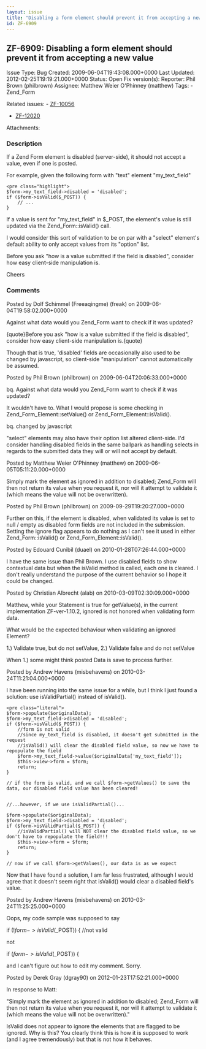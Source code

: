 ```yaml
---
layout: issue
title: "Disabling a form element should prevent it from accepting a new value"
id: ZF-6909
---
```


ZF-6909: Disabling a form element should prevent it from accepting a new value
------------------------------------------------------------------------------

 Issue Type: Bug Created: 2009-06-04T19:43:08.000+0000 Last Updated: 2012-02-25T19:19:21.000+0000 Status: Open Fix version(s): 
 Reporter:  Phil Brown (philbrown)  Assignee:  Matthew Weier O'Phinney (matthew)  Tags: - Zend\_Form
 
 Related issues: - [ZF-10056](/issues/browse/ZF-10056)
- [ZF-12020](/issues/browse/ZF-12020)
 
 Attachments: 
### Description

If a Zend Form element is disabled (server-side), it should not accept a value, even if one is posted.

For example, given the following form with "text" element "my\_text\_field"

 
    <pre class="highlight">
    $form->my_text_field->disabled = 'disabled';
    if ($form->isValid($_POST)) {
        // ...
    }


If a value is sent for "my\_text\_field" in $\_POST, the element's value is still updated via the Zend\_Form::isValid() call.

I would consider this sort of validation to be on par with a "select" element's default ability to only accept values from its "option" list.

Before you ask "how is a value submitted if the field is disabled", consider how easy client-side manipulation is.

Cheers

 

 

### Comments

Posted by Dolf Schimmel (Freeaqingme) (freak) on 2009-06-04T19:58:02.000+0000

Against what data would you Zend\_Form want to check if it was updated?

{quote}Before you ask "how is a value submitted if the field is disabled", consider how easy client-side manipulation is.{quote}

Though that is true, 'disabled' fields are occasionally also used to be changed by javascript, so client-side "manipulation" cannot automatically be assumed.

 

 

Posted by Phil Brown (philbrown) on 2009-06-04T20:06:33.000+0000

bq. Against what data would you Zend\_Form want to check if it was updated?

It wouldn't have to. What I would propose is some checking in Zend\_Form\_Element::setValue() or Zend\_Form\_Element::isValid().

bq. changed by javascript

"select" elements may also have their option list altered client-side. I'd consider handling disabled fields in the same ballpark as handling selects in regards to the submitted data they will or will not accept by default.

 

 

Posted by Matthew Weier O'Phinney (matthew) on 2009-06-05T05:11:20.000+0000

Simply mark the element as ignored in addition to disabled; Zend\_Form will then not return its value when you request it, nor will it attempt to validate it (which means the value will not be overwritten).

 

 

Posted by Phil Brown (philbrown) on 2009-09-29T19:20:27.000+0000

Further on this, if the element is disabled, when validated its value is set to null / empty as disabled form fields are not included in the submission. Setting the ignore flag appears to do nothing as I can't see it used in either Zend\_Form::isValid() or Zend\_Form\_Element::isValid().

 

 

Posted by Edouard Cunibil (duael) on 2010-01-28T07:26:44.000+0000

I have the same issue than Phil Brown. I use disabled fields to show contextual data but when the isValid method is called, each one is cleared. I don't really understand the purpose of the current behavior so I hope it could be changed.

 

 

Posted by Christian Albrecht (alab) on 2010-03-09T02:30:09.000+0000

Matthew, while your Statement is true for getValue(s), in the current implementation ZF-ver-1.10.2, ignored is not honored when validating form data.

What would be the expected behaviour when validating an ignored Element?

1.) Validate true, but do not setValue, 2.) Validate false and do not setValue

When 1.) some might think posted Data is save to process further.

 

 

Posted by Andrew Havens (misbehavens) on 2010-03-24T11:21:04.000+0000

I have been running into the same issue for a while, but I think I just found a solution: use isValidPartial() instead of isValid().

 
    <pre class="literal">
    $form->populate($originalData);
    $form->my_text_field->disabled = 'disabled';
    if ($form->isValid($_POST)) {
        //form is not valid
        //since my_text_field is disabled, it doesn't get submitted in the request
        //isValid() will clear the disabled field value, so now we have to repopulate the field
        $form->my_text_field->value($originalData['my_text_field']);
        $this->view->form = $form;
        return;
    }
    
    // if the form is valid, and we call $form->getValues() to save the data, our disabled field value has been cleared!
    
    
    //...however, if we use isValidPartial()...
    
    $form->populate($originalData);
    $form->my_text_field->disabled = 'disabled';
    if ($form->isValidPartial($_POST)) {
        //isValidPartial() will NOT clear the disabled field value, so we don't have to repopulate the field!!!
        $this->view->form = $form;
        return;
    }
    
    // now if we call $form->getValues(), our data is as we expect


Now that I have found a solution, I am far less frustrated, although I would agree that it doesn't seem right that isValid() would clear a disabled field's value.

 

 

Posted by Andrew Havens (misbehavens) on 2010-03-24T11:25:25.000+0000

Oops, my code sample was supposed to say

if (!$form->isValid($\_POST)) { //not valid

not

if ($form->isValid($\_POST)) {

and I can't figure out how to edit my comment. Sorry.

 

 

Posted by Derek Gray (dgray90) on 2012-01-23T17:52:21.000+0000

In response to Matt:

"Simply mark the element as ignored in addition to disabled; Zend\_Form will then not return its value when you request it, nor will it attempt to validate it (which means the value will not be overwritten)."

IsValid does not appear to ignore the elements that are flagged to be ignored. Why is this? You clearly think this is how it is supposed to work (and I agree tremendously) but that is not how it behaves.

 

 